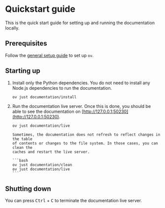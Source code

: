 # Quickstart guide

This is the quick start guide for setting up and running the documentation
locally.

## Prerequisites

Follow the [general setup guide](/general/general_setup.md) to set up `ov`.

## Starting up

1. Install only the Python dependencies. You do not need to install any Node.js
   dependencies to run the documentation.

   ```bash
   ov just documentation/install
   ```

1. Run the documentation live server. Once this is done, you should be able to
   see the documentation on [http://127.0.0.1:50230](http://127.0.0.1:50230).

   ```bash
   ov just documentation/live
   ```

   ````{admonition} Troubleshooting
   Sometimes, the documentation does not refresh to reflect changes in the table
   of contents or changes to the file system. In those cases, you can clean the
   caches and restart the live server.

   ```bash
   ov just documentation/clean
   ov just documentation/live
   ```
   ````

## Shutting down

You can press <kbd>Ctrl</kbd> + <kbd>C</kbd> to terminate the documentation live
server.
